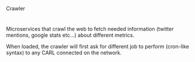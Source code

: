 Crawler

#

Microservices that crawl the web to fetch needed information (twitter mentions, google stats etc...) about different metrics.

When loaded, the crawler will first ask for different job to perform (cron-like syntax) to any CARL connected on the network.